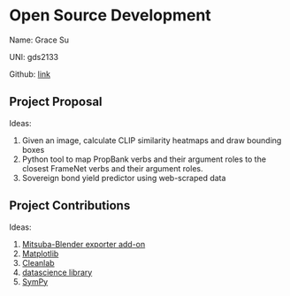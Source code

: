 # Open Source Development

Name: Grace Su

UNI: gds2133

Github: [link](https://github.com/graceduansu/)


## Project Proposal
Ideas:
1. Given an image, calculate CLIP similarity heatmaps and draw bounding boxes 
2. Python tool to map PropBank verbs and their argument roles to the closest FrameNet verbs and their argument roles.
3. Sovereign bond yield predictor using web-scraped data

## Project Contributions
Ideas:
1. [Mitsuba-Blender exporter add-on](https://github.com/mitsuba-renderer/mitsuba-blender/issues)
2. [Matplotlib](https://github.com/matplotlib/matplotlib/contribute)
3. [Cleanlab](https://github.com/cleanlab/cleanlab/contribute)
4. [datascience library](https://github.com/data-8/datascience/contribute)
5. [SymPy](https://github.com/sympy/sympy/contribute)
